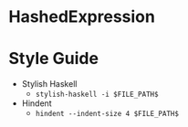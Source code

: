 # HashedExpression

# Style Guide
- Stylish Haskell
    - `stylish-haskell -i $FILE_PATH$`
- Hindent
    - `hindent --indent-size 4 $FILE_PATH$`    
